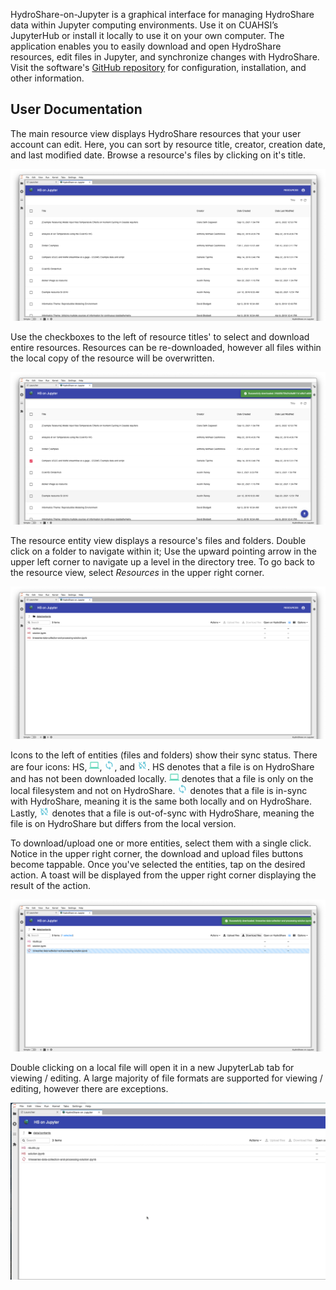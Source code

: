 HydroShare-on-Jupyter is a graphical interface for managing HydroShare data within Jupyter computing
environments. Use it on CUAHSI’s JupyterHub or install it locally to use it on your own computer.
The application enables you to easily download and open HydroShare resources, edit files in Jupyter,
and synchronize changes with HydroShare. Visit the software's [GitHub
repository](https://github.com/hydroshare/hydroshare_on_jupyter) for configuration, installation,
and other information.

## User Documentation

The main resource view displays HydroShare resources that your user account can edit. Here, you can
sort by resource title, creator, creation date, and last modified date. Browse a resource's files by
clicking on it's title.

![resource_view](img/hydroshare_on_jupyter/resource_view.png)

Use the checkboxes to the left of resource titles' to select and download entire resources.
Resources can be re-downloaded, however all files within the local copy of the resource will be
overwritten.

![download_resource_success](img/hydroshare_on_jupyter/download_resource_success.png)

The resource entity view displays a resource's files and folders. Double click on a folder to
navigate within it; Use the upward pointing arrow in the upper left corner to navigate up a level in
the directory tree. To go back to the resource view, select *Resources* in the upper right corner.

![resource_entity_view](img/hydroshare_on_jupyter/resource_entity_view.png)

Icons to the left of entities
(files and folders) show their sync status. There are four icons: HS, 
<img alt="File is only local" src="../img/hydroshare_on_jupyter/local.png" width="16px"/>,
<img alt="File is in-sync with HydroShare" src="../img/hydroshare_on_jupyter/sync.png" width="16px"/>, and
<img alt="File is out-of-sync with HydroShare" src="../img/hydroshare_on_jupyter/out_of_sync.png" width="16px"/>.
HS denotes that a file is on HydroShare and has not been downloaded locally. 
<img alt="File is only local" src="../img/hydroshare_on_jupyter/local.png" width="16px"/>
denotes that a file is only on the local filesystem and not on HydroShare.
<img alt="File is in-sync with HydroShare" src="../img/hydroshare_on_jupyter/sync.png" width="16px"/>
denotes that a file is in-sync with HydroShare, meaning it is the same both locally and on HydroShare.
Lastly, <img alt="File is out-of-sync with HydroShare" src="../img/hydroshare_on_jupyter/out_of_sync.png" width="16px"/>
denotes that a file is out-of-sync with HydroShare, meaning the file is on HydroShare but differs from the local version.

To download/upload one or more entities, select them with a single click. Notice in the upper right
corner, the download and upload files buttons become tappable. Once you've selected the entities,
tap on the desired action. A toast will be displayed from the upper right corner displaying the
result of the action.

![download_resource_entity_success](img/hydroshare_on_jupyter/download_resource_entity_success.png)

Double clicking on a local file will open it in a new JupyterLab tab for viewing / editing. A large majority of file formats are supported for viewing / editing, however there are exceptions.

![double_click_resource_entity](img/hydroshare_on_jupyter/double_click_resource_entity.gif)
